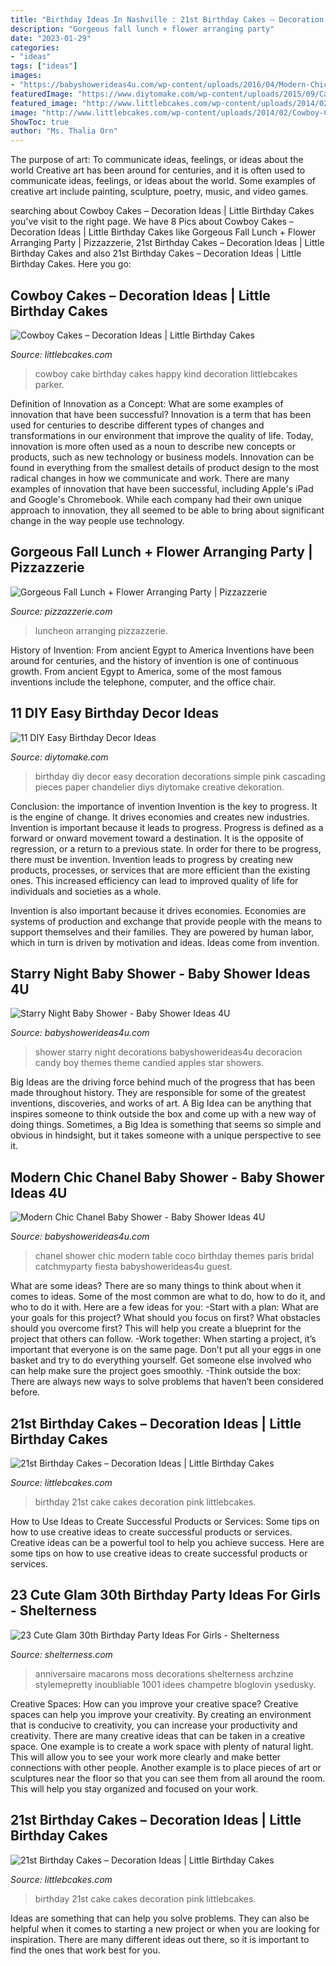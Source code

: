 ```yaml
---
title: "Birthday Ideas In Nashville : 21st Birthday Cakes – Decoration Ideas"
description: "Gorgeous fall lunch + flower arranging party"
date: "2023-01-29"
categories:
- "ideas"
tags: ["ideas"]
images:
- "https://babyshowerideas4u.com/wp-content/uploads/2016/04/Modern-Chic-Chanel-Baby-Shower-Guest-Table.jpg"
featuredImage: "https://www.diytomake.com/wp-content/uploads/2015/09/Cascading-Pink.jpg"
featured_image: "http://www.littlebcakes.com/wp-content/uploads/2014/02/Cowboy-Cake.jpg"
image: "http://www.littlebcakes.com/wp-content/uploads/2014/02/Cowboy-Cake.jpg"
ShowToc: true
author: "Ms. Thalia Orn"
---
```



The purpose of art: To communicate ideas, feelings, or ideas about the world
Creative art has been around for centuries, and it is often used to communicate ideas, feelings, or ideas about the world. Some examples of creative art include painting, sculpture, poetry, music, and video games.

	

		
searching about Cowboy Cakes – Decoration Ideas | Little Birthday Cakes you've visit to the right page. We have 8 Pics about Cowboy Cakes – Decoration Ideas | Little Birthday Cakes like Gorgeous Fall Lunch + Flower Arranging Party | Pizzazzerie, 21st Birthday Cakes – Decoration Ideas | Little Birthday Cakes and also 21st Birthday Cakes – Decoration Ideas | Little Birthday Cakes. Here you go:
		
    
## Cowboy Cakes – Decoration Ideas | Little Birthday Cakes

<img loading=lazy src="http://www.littlebcakes.com/wp-content/uploads/2014/02/Cowboy-Cake.jpg" onerror="this.onerror=null;this.src='https://tse1.mm.bing.net/th?id=OIP.xTADRv11sYCvkGf27jbytAHaJ4&amp;pid=15.1';" alt="Cowboy Cakes – Decoration Ideas | Little Birthday Cakes">

_Source: littlebcakes.com_

>cowboy cake birthday cakes happy kind decoration littlebcakes parker. 

	

Definition of Innovation as a Concept: What are some examples of innovation that have been successful?
Innovation is a term that has been used for centuries to describe different types of changes and transformations in our environment that improve the quality of life. Today, innovation is more often used as a noun to describe new concepts or products, such as new technology or business models. Innovation can be found in everything from the smallest details of product design to the most radical changes in how we communicate and work.
There are many examples of innovation that have been successful, including Apple's iPad and Google's Chromebook. While each company had their own unique approach to innovation, they all seemed to be able to bring about significant change in the way people use technology.

    
## Gorgeous Fall Lunch + Flower Arranging Party | Pizzazzerie

<img loading=lazy src="https://pizzazzerie.com/wp-content/uploads/2015/11/beautiful-fall-cake.jpg" onerror="this.onerror=null;this.src='https://tse1.mm.bing.net/th?id=OIP.aP-WXzpvF5aW-g3eMY0PuwHaLH&amp;pid=15.1';" alt="Gorgeous Fall Lunch + Flower Arranging Party | Pizzazzerie">

_Source: pizzazzerie.com_

>luncheon arranging pizzazzerie. 

	

History of Invention: From ancient Egypt to America
Inventions have been around for centuries, and the history of invention is one of continuous growth. From ancient Egypt to America, some of the most famous inventions include the telephone, computer, and the office chair.

    
## 11 DIY Easy Birthday Decor Ideas

<img loading=lazy src="https://www.diytomake.com/wp-content/uploads/2015/09/Cascading-Pink.jpg" onerror="this.onerror=null;this.src='https://tse1.mm.bing.net/th?id=OIP.ShIUAfxBwrBFdZP1GoBLVwHaLH&amp;pid=15.1';" alt="11 DIY Easy Birthday Decor Ideas">

_Source: diytomake.com_

>birthday diy decor easy decoration decorations simple pink cascading pieces paper chandelier diys diytomake creative dekoration. 

	

Conclusion: the importance of invention
Invention is the key to progress. It is the engine of change. It drives economies and creates new industries.
Invention is important because it leads to progress. Progress is defined as a forward or onward movement toward a destination. It is the opposite of regression, or a return to a previous state. In order for there to be progress, there must be invention. Invention leads to progress by creating new products, processes, or services that are more efficient than the existing ones. This increased efficiency can lead to improved quality of life for individuals and societies as a whole.

Invention is also important because it drives economies. Economies are systems of production and exchange that provide people with the means to support themselves and their families. They are powered by human labor, which in turn is driven by motivation and ideas. Ideas come from invention.

    
## Starry Night Baby Shower - Baby Shower Ideas 4U

<img loading=lazy src="https://babyshowerideas4u.com/wp-content/uploads/2016/09/Starry-Night-Baby-Shower-Candied-Apples.jpg" onerror="this.onerror=null;this.src='https://tse3.mm.bing.net/th?id=OIP.d3Oqj8h7n6iIgZmco2JIUQHaJ4&amp;pid=15.1';" alt="Starry Night Baby Shower - Baby Shower Ideas 4U">

_Source: babyshowerideas4u.com_

>shower starry night decorations babyshowerideas4u decoracion candy boy themes theme candied apples star showers. 

	

Big Ideas are the driving force behind much of the progress that has been made throughout history. They are responsible for some of the greatest inventions, discoveries, and works of art. A Big Idea can be anything that inspires someone to think outside the box and come up with a new way of doing things. Sometimes, a Big Idea is something that seems so simple and obvious in hindsight, but it takes someone with a unique perspective to see it.

    
## Modern Chic Chanel Baby Shower - Baby Shower Ideas 4U

<img loading=lazy src="https://babyshowerideas4u.com/wp-content/uploads/2016/04/Modern-Chic-Chanel-Baby-Shower-Guest-Table.jpg" onerror="this.onerror=null;this.src='https://tse1.mm.bing.net/th?id=OIP.5LE-3b8sKyGWNWd4gugLpwHaJ4&amp;pid=15.1';" alt="Modern Chic Chanel Baby Shower - Baby Shower Ideas 4U">

_Source: babyshowerideas4u.com_

>chanel shower chic modern table coco birthday themes paris bridal catchmyparty fiesta babyshowerideas4u guest. 

	

What are some ideas?
There are so many things to think about when it comes to ideas. Some of the most common are what to do, how to do it, and who to do it with. Here are a few ideas for you: 
-Start with a plan: What are your goals for this project? What should you focus on first? What obstacles should you overcome first? This will help you create a blueprint for the project that others can follow. 
-Work together: When starting a project, it’s important that everyone is on the same page. Don’t put all your eggs in one basket and try to do everything yourself. Get someone else involved who can help make sure the project goes smoothly. 
-Think outside the box: There are always new ways to solve problems that haven’t been considered before.

    
## 21st Birthday Cakes – Decoration Ideas | Little Birthday Cakes

<img loading=lazy src="http://www.littlebcakes.com/wp-content/uploads/2014/02/Images-of-21st-Birthday-Cakes-768x1024.jpg" onerror="this.onerror=null;this.src='https://tse1.mm.bing.net/th?id=OIP.JcL9Uv2HdGwtqFyssu1glgHaJ4&amp;pid=15.1';" alt="21st Birthday Cakes – Decoration Ideas | Little Birthday Cakes">

_Source: littlebcakes.com_

>birthday 21st cake cakes decoration pink littlebcakes. 

	

How to Use Ideas to Create Successful Products or Services: Some tips on how to use creative ideas to create successful products or services.
Creative ideas can be a powerful tool to help you achieve success. Here are some tips on how to use creative ideas to create successful products or services.

    
## 23 Cute Glam 30th Birthday Party Ideas For Girls - Shelterness

<img loading=lazy src="https://i.shelterness.com/2017/02/08-moss-30-with-floral-decor-and-lots-of-candles.jpg" onerror="this.onerror=null;this.src='https://tse3.mm.bing.net/th?id=OIP.myTpue6Xjo-mm6QgFy8tkgHaLH&amp;pid=15.1';" alt="23 Cute Glam 30th Birthday Party Ideas For Girls - Shelterness">

_Source: shelterness.com_

>anniversaire macarons moss decorations shelterness archzine stylemepretty inoubliable 1001 idees champetre bloglovin ysedusky. 

	

Creative Spaces: How can you improve your creative space?
Creative spaces can help you improve your creativity. By creating an environment that is conducive to creativity, you can increase your productivity and creativity. There are many creative ideas that can be taken in a creative space. One example is to create a work space with plenty of natural light. This will allow you to see your work more clearly and make better connections with other people. Another example is to place pieces of art or sculptures near the floor so that you can see them from all around the room. This will help you stay organized and focused on your work.

    
## 21st Birthday Cakes – Decoration Ideas | Little Birthday Cakes

<img loading=lazy src="https://www.littlebcakes.com/wp-content/uploads/2014/02/Images-of-21st-Birthday-Cakes.jpg" onerror="this.onerror=null;this.src='https://tse3.mm.bing.net/th?id=OIP.7ceUCD8BGLXEkUFyYyEfdAHaJ4&amp;pid=15.1';" alt="21st Birthday Cakes – Decoration Ideas | Little Birthday Cakes">

_Source: littlebcakes.com_

>birthday 21st cake cakes decoration pink littlebcakes. 

	

Ideas are something that can help you solve problems. They can also be helpful when it comes to starting a new project or when you are looking for inspiration. There are many different ideas out there, so it is important to find the ones that work best for you.

